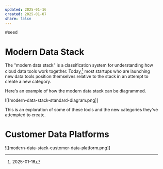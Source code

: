 ```yaml
---
updated: 2025-01-16
created: 2025-01-07
share: false
---
```

#seed



# Modern Data Stack

The "modern data stack" is a classification system for understanding how cloud data tools work together. Today,[^1] most startups who are launching new data tools position themselves relative to the stack in an attempt to create a new category. 

Here's an example of how the modern data stack can be diagrammed.

![[modern-data-stack-standard-diagram.png]]

This is an exploration of some of these tools and the new categories they've attempted to create.

# Customer Data Platforms
![[modern-data-stack-customer-data-platform.png]]
[^1]: 2025-01-16